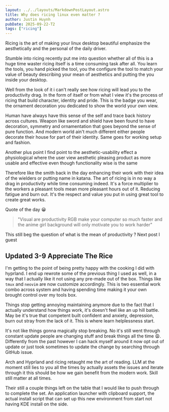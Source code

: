 ```yaml
---
layout: ../../layouts/MarkdownPostLayout.astro
title: Why does ricing linux even matter ?
author: Justin Huynh
pubDate: 2025-09-22-T2
tags: ["ricing"]
---
```


Ricing is the art of making your linux desktop beautiful emphasize the
aesthetically and the personal of the daily driver.

Stumble into ricing recently put me into question whether all of this is a huge
time waster ricing itself is a time consuming task after all. You learn the
tools, you hand picked the tool, you the configure the tool to match your value
of beauty describing your mean of aesthetics and putting the you inside your
desktop.

Well from the look of it i can't really see how ricing will lead you to the
productivity drag. In the form of itself or from what I view it's the process of
ricing that build character, identity and pride. This is the badge you wear, the
ornament decoration you dedicated to show the world your own view.

Human have always have this sense of the self and trace back history across
cultures. Weapon like sword and shield have been found to have decoration,
symmetry and ornamentation that goes beyond the sense of pure function. And
modern world ain't much different either people decorate their house for part of
their identity. Same goes for working setup and fashion.

Another plus point I find point to the aesthetic-usability effect a
physiological where the user view aesthetic pleasing product as more usable and
effective even though functionality wise is the same

Therefore like the smith back in the day enhancing their work with their idea of
the wielders or putting name in katana. The art of ricing is in no way a drag in
productivity while time consuming indeed. It's a force multiplier to the workers
a pleasant tools mean more pleasant hours out of it. Reducing fatigue and burn
out. It's the respect and value you put in using great tool to create great
works.

Quote of the day 😀

> "Visual are productivity RGB make your computer so much faster and the anime
> girl background will only motivate you to work harder"

This still beg the question of what is the mean of productivity ? Next post I
guest

## Updated 3-9 Appreciate The Rice

I'm getting to the point of being pretty happy with the cooking I did with
hyprland. I end up rewrote some of the previous thing I used as well, in a way
that I actually like it not using any pre-made out of the box. Things like
`tmux` and `neovim` are now customize accordingly. This is two essential work
combo across system and having spending time making it your own brought control
over my tools box.

Things stop getting annoying maintaining anymore due to the fact that I actually
understand how things work, it's doesn't feel like an up hill battle. May be
it's true that competent built confident and anxiety, depression, burn out stray
from the lack of it. This is where learn helplessness start.

It's not like things gonna magically stop breaking. No it's still went through
constant update people are changing stuff and break things all the time 😩.
Differently from the past however I can hack myself around it now opt out of
update or just took sometimes to update the change by searching through GitHub
issue.

Arch and Hyprland and ricing retaught me the art of reading. LLM at the moment
still lies to you all the times by actually assets the issues and iterate
through it this should be how we gain benefit from the modern work. Skill still
matter at all times.

Their still a couple things left on the table that I would like to push through
to complete the set. An application launcher with clipboard support, the actual
install script that can set up this new environment from start not having KDE
install on the side.
